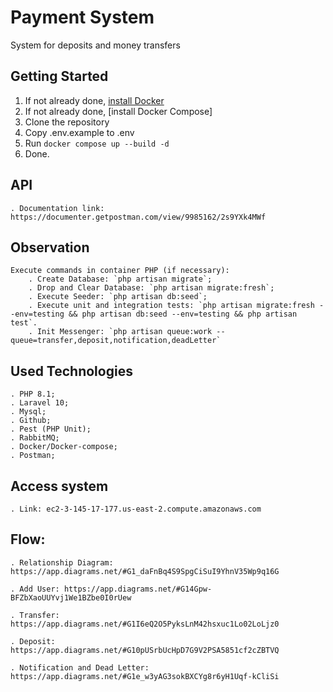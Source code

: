 # Payment System
 System for deposits and money transfers

## Getting Started
1. If not already done, [install Docker](https://docs.docker.com/install/)
2. If not already done, [install Docker Compose]
3. Clone the repository
4. Copy .env.example to .env
6. Run `docker compose up --build -d`
9. Done.

## API
    . Documentation link: https://documenter.getpostman.com/view/9985162/2s9YXk4MWf

## Observation
    Execute commands in container PHP (if necessary): 
        . Create Database: `php artisan migrate`;
        . Drop and Clear Database: `php artisan migrate:fresh`;
        . Execute Seeder: `php artisan db:seed`;
        . Execute unit and integration tests: `php artisan migrate:fresh --env=testing && php artisan db:seed --env=testing && php artisan test`.
        . Init Messenger: `php artisan queue:work --queue=transfer,deposit,notification,deadLetter`

## Used Technologies
    . PHP 8.1;
    . Laravel 10;
    . Mysql;
    . Github;
    . Pest (PHP Unit);
    . RabbitMQ;
    . Docker/Docker-compose;
    . Postman;

## Access system
    . Link: ec2-3-145-17-177.us-east-2.compute.amazonaws.com

## Flow:
    . Relationship Diagram: https://app.diagrams.net/#G1_daFnBq4S9SpgCiSuI9YhnV35Wp9q16G

    . Add User: https://app.diagrams.net/#G14Gpw-BFZbXaoUUYvj1We1BZbe0I0rUew

    . Transfer: https://app.diagrams.net/#G1I6eQ2O5PyksLnM42hsxuc1Lo02LoLjz0

    . Deposit: https://app.diagrams.net/#G10pUSrbUcHpD7G9V2PSA5851cf2cZBTVQ

    . Notification and Dead Letter: https://app.diagrams.net/#G1e_w3yAG3sokBXCYg8r6yH1Uqf-kCliSi
